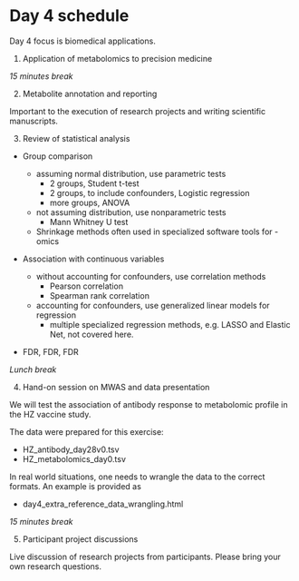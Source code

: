 # Day 4 schedule

Day 4 focus is biomedical applications.


1. Application of metabolomics to precision medicine


*15 minutes break*


2. Metabolite annotation and reporting

Important to the execution of research projects and writing scientific manuscripts.


3. Review of statistical analysis

- Group comparison
  - assuming normal distribution, use parametric tests
    - 2 groups, Student t-test
    - 2 groups, to include confounders, Logistic regression
    - more groups, ANOVA
  - not assuming distribution, use nonparametric tests
    - Mann Whitney U test
  - Shrinkage methods often used in specialized software tools for -omics

- Association with continuous variables
  - without accounting for confounders, use correlation methods
    - Pearson correlation
    - Spearman rank correlation
  - accounting for confounders, use generalized linear models for regression
    - multiple specialized regression methods, e.g. LASSO and Elastic Net, not covered here.

- FDR, FDR, FDR


*Lunch break*


4. Hand-on session on MWAS and data presentation

We will test the association of antibody response to metabolomic profile in the HZ vaccine study.

The data were prepared for this exercise:
  * HZ_antibody_day28v0.tsv
  * HZ_metabolomics_day0.tsv

In real world situations, one needs to wrangle the data to the correct formats. An example is provided as
  * day4_extra_reference_data_wrangling.html


*15 minutes break*


5. Participant project discussions

Live discussion of research projects from participants.
Please bring your own research questions.
